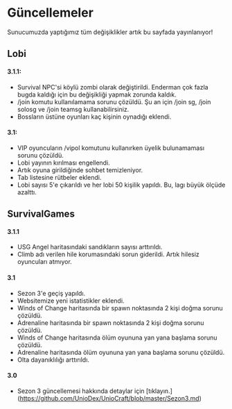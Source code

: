 # Güncellemeler
Sunucumuzda yaptığımız tüm değişiklikler artık bu sayfada yayınlanıyor!

## Lobi
#### 3.1.1:
- Survival NPC'si köylü zombi olarak değiştirildi. Enderman çok fazla bugda kaldığı için bu değişikliği yapmak zorunda kaldık.
- /join komutu kullanılamama sorunu çözüldü. Şu an için /join sg, /join solosg ve /join teamsg kullanabilirsiniz.
- Bossların üstüne oyunları kaç kişinin oynadığı eklendi.

#### 3.1:
- VIP oyuncuların /vipol komutunu kullanırken üyelik bulunamaması sorunu çözüldü.
- Lobi yayının kırılması engellendi.
- Artık oyuna girildiğinde sohbet temizleniyor.
- Tab listesine rütbeler eklendi.
- Lobi sayısı 5'e çıkarıldı ve her lobi 50 kişilik yapıldı. Bu, lagı büyük ölçüde azalttı.

## SurvivalGames
#### 3.1.1
- USG Angel haritasındaki sandıkların sayısı arttırıldı.
- Climb adı verilen hile korumasındaki sorun giderildi. Artık hilesiz oyuncuları atmıyor.

#### 3.1
- Sezon 3'e geçiş yapıldı.
- Websitemize yeni istatistikler eklendi.
- Winds of Change haritasında bir spawn noktasında 2 kişi doğma sorunu çözüldü.
- Adrenaline haritasında bir spawn noktasında 2 kişi doğma sorunu çözüldü.
- Winds of Change haritasında ölüm oyununa yan yana başlama sorunu çözüldü.
- Adrenaline haritasında ölüm oyununa yan yana başlama sorunu çözüldü.
- Olta dayanıklılığı arttırıldı.

#### 3.0
- Sezon 3 güncellemesi hakkında detaylar için [tıklayın.] (https://github.com/UnioDex/UnioCraft/blob/master/Sezon3.md)
